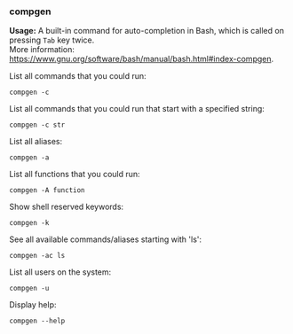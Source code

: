 ### compgen

**Usage:** A built-in command for auto-completion in Bash, which is called on pressing `Tab` key twice. <br />
More information: https://www.gnu.org/software/bash/manual/bash.html#index-compgen. <br />

List all commands that you could run:

```
compgen -c
```

List all commands that you could run that start with a specified string:

```
compgen -c str
```

List all aliases:

```
compgen -a
```

List all functions that you could run:

```
compgen -A function
```

Show shell reserved keywords:

```
compgen -k
```

See all available commands/aliases starting with 'ls':

```
compgen -ac ls
```

List all users on the system:

```
compgen -u
```

Display help:

```
compgen --help
```
